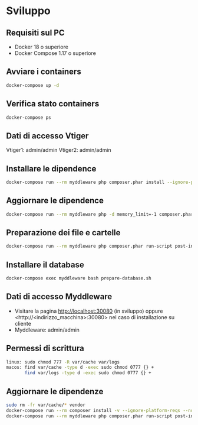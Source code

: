 # Sviluppo

## Requisiti sul PC
- Docker 18 o superiore 
- Docker Compose 1.17 o superiore

## Avviare i containers
```bash
docker-compose up -d
```

## Verifica stato containers
```bash
docker-compose ps
```

## Dati di accesso Vtiger
Vtiger1: admin/admin
Vtiger2: admin/admin

## Installare le dipendence
```bash
docker-compose run --rm myddleware php composer.phar install --ignore-platform-reqs --no-scripts
```

## Aggiornare le dipendence
```bash
docker-compose run --rm myddleware php -d memory_limit=-1 composer.phar update -vvv --ignore-platform-reqs --no-dev --no-scripts --with-dependencies
```

## Preparazione dei file e cartelle
```bash
docker-compose run --rm myddleware php composer.phar run-script post-install-cmd
```

## Installare il database
```bash
docker-compose exec myddleware bash prepare-database.sh
```

## Dati di accesso Myddleware
- Visitare la pagina <http://localhost:30080> (in sviluppo) oppure <http://<indirizzo_macchina>:30080> nel caso di installazione su cliente
- Myddleware: admin/admin

## Permessi di scrittura
```bash
linux: sudo chmod 777 -R var/cache var/logs
macos: find var/cache -type d -exec sudo chmod 0777 {} +
       find var/logs -type d -exec sudo chmod 0777 {} +
```

## Aggiornare le dipendenze
```bash
sudo rm -fr var/cache/* vendor
docker-compose run --rm composer install -v --ignore-platform-reqs --no-scripts
docker-compose run --rm myddleware php composer.phar run-script post-install-cmd
```
